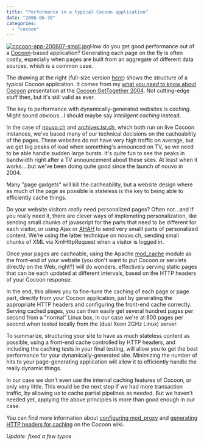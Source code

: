 ```yaml
---
title: "Performance in a typical Cocoon application"
date: "2006-06-30"
categories: 
  - "cocoon"
---
```


[![cocoon-app-200607-small.jpg](images/cocoon-app-200607-small.jpg)](http://codeconsult.ch/bertrand/archives/images/gt2004-bertrand-part-one.pdf)How do you get good performance out of a [Cocoon](http://cocoon.apache.org)\-based application? Generating each page on the fly is often costly, especially when pages are built from an aggregate of different data sources, which is a common case.

The drawing at the right (full-size version [here](http://codeconsult.ch/bertrand/archives/images/gt2004-bertrand-part-one.pdf)) shows the structure of a typical Cocoon application. It comes from my [what you _need_ to know about Cocoon](http://www.orixo.com/orixo/events/gt2004/sessions.html#bertrand) presentation at the [Cocoon GetTogether 2004](http://www.orixo.com/orixo/events/gt2004/). Not cutting-edge stuff then, but it's still valid as ever.

The key to performance with dynamically-generated websites is _caching_. Might sound obvious...I should maybe say _intelligent caching_ instead.

In the case of [nouvo.ch](http://www.nouvo.ch) and [archives.tsr.ch](http://archives.tsr.ch), which both run on live Cocoon instances, we've based many of our technical decisions on the cacheability of the pages. These websites do not have very high traffic on average, but we get big peaks of load when something's announced on TV, so we need to be able handle sudden large bursts. It's quite fun to see the peaks in bandwidth right after a TV announcement about these sites. At least when it works....but we've been doing quite good since the launch of nouvo in 2004.

Many "page gadgets" will kill the cacheability, but a website design where as much of the page as possible is stateless is the key to being able to efficiently cache things.

Do your website visitors _really_ need personalized pages? Often not...and if you really need it, there are clever ways of implemeting personalization, like sending small chunks of javascript for the parts that need to be different for each visitor, or using Ajax or [AHAH](http://microformats.org/wiki/rest/ahah) to send very smalll parts of personalized content. We're using the latter technique on nouvo.ch, sending small chunks of XML via XmlHttpRequest when a visitor is logged in.

Once your pages are cacheable, using the Apache [mod\_cache](http://httpd.apache.org/docs/2.2/mod/mod_cache.html) module as the front-end of your website (you don't want to put Cocoon or servlets directly on the Web, right?) will do wonders, effectively serving static pages that can be each updated at different intervals, based on the HTTP headers of your Cocoon response.

In the end, this allows you to fine-tune the caching of each page or page part, directly from your Cocoon application, just by generating the appropriate HTTP headers and configuring the front-end cache correctly. Serving cached pages, you can then easily get several hundred pages per second from a "normal" Linux box, in our case we're at 800 pages per second when tested locally from the (dual Xeon 2GHz Linux) server.

To summarize, structuring your site to have as much stateless content as possible, using a front-end cache controlled by HTTP headers, and including the caching tests in your final testing, will allow you to get the best performance for your dynamically-generated site. Minimizing the number of hits to your page-generating application will allow it to efficiently handle the really dynamic things.

In our case we don't even use the internal caching features of Cocoon, or only very little. This would be the next step if we had more transaction traffic, by allowing us to cache partial pipelines as needed. But we haven't needed yet, applying the above principles is more than good enough in our case.

You can find more information about [configuring mod\_proxy](http://wiki.apache.org/cocoon/ApacheModProxy) and [generating HTTP headers for caching](http://wiki.apache.org/cocoon/ControllingModCache) on the Cocoon wiki.

_Update: fixed a few typos_
